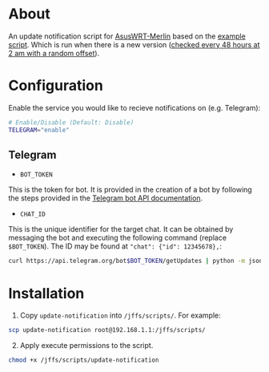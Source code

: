 # About

An update notification script for [AsusWRT-Merlin](https://www.asuswrt-merlin.net/) based on the [example script](https://github.com/RMerl/asuswrt-merlin.ng/wiki/Update-Notification-Example). Which is run when there is a new version ([checked every 48 hours at 2 am with a random offset](https://github.com/RMerl/asuswrt-merlin.ng/blob/master/release/src/router/rc/watchdog.c#L5786)).

# Configuration

Enable the service you would like to recieve notifications on (e.g. Telegram):

```sh
# Enable/Disable (Default: Disable)
TELEGRAM="enable"
```

## Telegram

- `BOT_TOKEN`

This is the token for bot. It is provided in the creation of a bot by following the steps provided in the [Telegram bot API documentation](https://core.telegram.org/bots#3-how-do-i-create-a-bot).

- `CHAT_ID` 

This is the unique identifier for the target chat. It can be obtained by messaging the bot and executing the following command (replace `$BOT_TOKEN`). The ID may be found at `"chat": {"id": 12345678},`:

```sh
curl https://api.telegram.org/bot$BOT_TOKEN/getUpdates | python -m json.tool
```

# Installation

1. Copy `update-notification` into `/jffs/scripts/`. For example:

```sh
scp update-notification root@192.168.1.1:/jffs/scripts/
```

2. Apply execute permissions to the script.

```sh
chmod +x /jffs/scripts/update-notification
```
